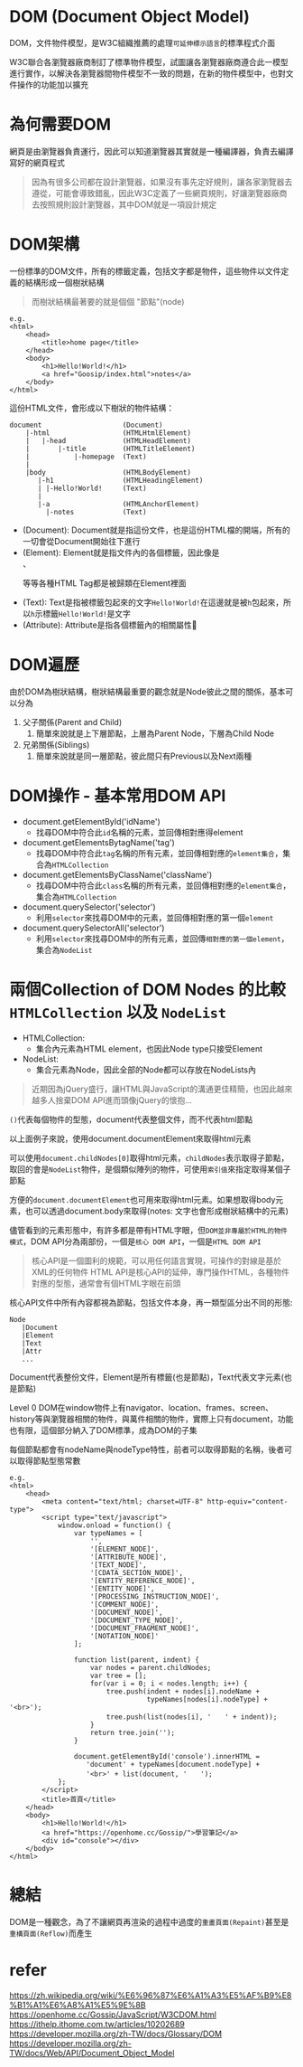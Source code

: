 # DOM (Document Object Model)
DOM，文件物件模型，是W3C組織推薦的處理`可延伸標示語言`的標準程式介面

W3C聯合各瀏覽器廠商制訂了標準物件模型，試圖讓各瀏覽器廠商遵合此一模型進行實作，以解決各瀏覽器間物件模型不一致的問題，在新的物件模型中，也對文件操作的功能加以擴充

# 為何需要DOM
網頁是由瀏覽器負責運行，因此可以知道瀏覽器其實就是一種編譯器，負責去編譯寫好的網頁程式
> 因為有很多公司都在設計瀏覽器，如果沒有事先定好規則，讓各家瀏覽器去遵從，可能會導致錯亂，因此W3C定義了一些網頁規則，好讓瀏覽器廠商去按照規則設計瀏覽器，其中DOM就是一項設計規定

# DOM架構
一份標準的DOM文件，所有的標籤定義，包括文字都是物件，這些物件以文件定義的結構形成一個樹狀結構
> 而樹狀結構最著要的就是個個 "節點"(node)

```
e.g.
<html>
    <head>
        <title>home page</title>
    </head>
    <body>
        <h1>Hello!World!</h1>
        <a href="Goosip/index.html">notes</a>
    </body>
</html>
```

這份HTML文件，會形成以下樹狀的物件結構：
```
document                    (Document)
    |-html                  (HTMLHtmlElement)
    |   |-head              (HTMLHeadElement)
    |       |-title         (HTMLTitleElement)
    |           |-homepage  (Text)
    |
    |body                   (HTMLBodyElement)
       |-h1                 (HTMLHeadingElement)
       | |-Hello!World!     (Text)
       |
       |-a                  (HTMLAnchorElement)
         |-notes            (Text)
```
- (Document): Document就是指這份文件，也是這份HTML檔的開端，所有的一切會從Document開始往下進行
- (Element): Element就是指文件內的各個標籤，因此像是<div>、<p>等等各種HTML Tag都是被歸類在Element裡面
- (Text): Text是指被標籤包起來的文字`Hello!World!`在這邊就是被`h`包起來，所以`h`示標籤`Hello!World!`是文字
- (Attribute): Attribute是指各個標籤內的相關屬性

# DOM遍歷
由於DOM為樹狀結構，樹狀結構最重要的觀念就是Node彼此之間的關係，基本可以分為
1. 父子關係(Parent and Child)
   1. 簡單來說就是上下層節點，上層為Parent Node，下層為Child Node
2. 兄弟關係(Siblings)
   1. 簡單來說就是同一層節點，彼此間只有Previous以及Next兩種

# DOM操作 - 基本常用DOM API
- document.getElementById('idName')
  - 找尋DOM中符合此`id`名稱的元素，並回傳相對應得element
- document.getElementsBytagName('tag')
  - 找尋DOM中符合此`tag`名稱的所有元素，並回傳相對應的`element集合`，集合為`HTMLCollection`
- document.getElementsByClassName('className')
  - 找尋DOM中符合此`class`名稱的所有元素，並回傳相對應的`element集合`，集合為`HTMLCollection`
- document.querySelector('selector')
  - 利用`selector`來找尋DOM中的元素，並回傳相對應的第一個`element`
- document.querySelectorAll('selector')
  - 利用`selector`來找尋DOM中的所有元素，並回傳`相對應的第一個element`，集合為`NodeList`

# 兩個Collection of DOM Nodes 的比較 `HTMLCollection` 以及 `NodeList`
- HTMLCollection:
  - 集合內元素為HTML element，也因此Node type只接受Element
- NodeList:
  - 集合元素為Node，因此全部的Node都可以存放在NodeLists內
> 近期因為jQuery盛行，讓HTML與JavaScript的溝通更佳精簡，也因此越來越多人捨棄DOM API進而頭像jQuery的懷抱...

`()`代表每個物件的型態，document代表整個文件，而不代表html節點

以上面例子來說，使用document.documentElement來取得html元素

可以使用`document.childNodes[0]`取得html元素，`childNodes`表示取得子節點，取回的會是`NodeList`物件，是個類似陣列的物件，可使用`索引值`來指定取得某個子節點

方便的`document.documentElement`也可用來取得html元素。如果想取得body元素，也可以透過document.body來取得(notes: 文字也會形成樹狀結構中的元素)

儘管看到的元素形態中，有許多都是帶有HTML字眼，但`DOM並非專屬於HTML的物件模式`，DOM API分為兩部份，一個是`核心 DOM API`，一個是`HTML DOM API`

> 核心API是一個圖利的規範，可以用任何語言實現，可操作的對線是基於XML的任何物件
> HTML API是核心API的延伸，專門操作HTML，各種物件對應的型態，通常會有個HTML字眼在前頭

核心API文件中所有內容都視為節點，包括文件本身，再一類型區分出不同的形態:
```
Node
   |Document
   |Element
   |Text
   |Attr
   ...
```
Document代表整份文件，Element是所有標籤(也是節點)，Text代表文字元素(也是節點)

Level 0 DOM在window物件上有navigator、location、frames、screen、history等與瀏覽器相關的物件，與萬件相關的物件，實際上只有document，功能也有限，這個部分納入了DOM標準，成為DOM的子集

每個節點都會有nodeName與nodeType特性，前者可以取得節點的名稱，後者可以取得節點型態常數
```
e.g.
<html>
    <head>
        <meta content="text/html; charset=UTF-8" http-equiv="content-type">
        <script type="text/javascript">
            window.onload = function() {
                var typeNames = [
                    '',
                    '[ELEMENT_NODE]',
                    '[ATTRIBUTE_NODE]',
                    '[TEXT_NODE]',
                    '[CDATA_SECTION_NODE]',
                    '[ENTITY_REFERENCE_NODE]',
                    '[ENTITY_NODE]',
                    '[PROCESSING_INSTRUCTION_NODE]',
                    '[COMMENT_NODE]',
                    '[DOCUMENT_NODE]',
                    '[DOCUMENT_TYPE_NODE]',
                    '[DOCUMENT_FRAGMENT_NODE]',
                    '[NOTATION_NODE]'
                ];
                
                function list(parent, indent) {
                    var nodes = parent.childNodes;
                    var tree = [];
                    for(var i = 0; i < nodes.length; i++) {
                        tree.push(indent + nodes[i].nodeName + 
                                  typeNames[nodes[i].nodeType] + '<br>');
                        tree.push(list(nodes[i], '　　' + indent));
                    }
                    return tree.join('');
                }
                
                document.getElementById('console').innerHTML = 
                   'document' + typeNames[document.nodeType] + 
                   '<br>' + list(document, '　　');
            };
        </script>
        <title>首頁</title>
    </head>
    <body>
        <h1>Hello!World!</h1>
        <a href="https://openhome.cc/Gossip/">學習筆記</a>
        <div id="console"></div>
    </body>
</html>
```

# 總結
DOM是一種觀念，為了不讓網頁再渲染的過程中過度的`重畫頁面(Repaint)`甚至是`重構頁面(Reflow)`而產生

# refer
https://zh.wikipedia.org/wiki/%E6%96%87%E6%A1%A3%E5%AF%B9%E8%B1%A1%E6%A8%A1%E5%9E%8B
https://openhome.cc/Gossip/JavaScript/W3CDOM.html
https://ithelp.ithome.com.tw/articles/10202689
https://developer.mozilla.org/zh-TW/docs/Glossary/DOM
https://developer.mozilla.org/zh-TW/docs/Web/API/Document_Object_Model